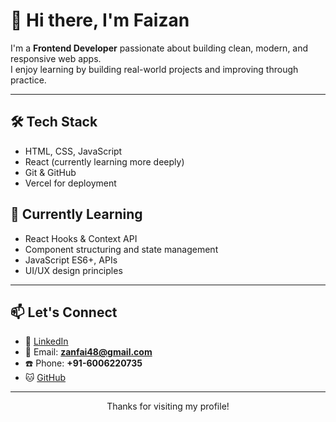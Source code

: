 # 👋 Hi there, I'm Faizan

I'm a **Frontend Developer** passionate about building clean, modern, and responsive web apps.  
I enjoy learning by building real-world projects and improving through practice.

---

## 🛠️ Tech Stack

- HTML, CSS, JavaScript  
- React (currently learning more deeply)  
- Git & GitHub  
- Vercel for deployment  





## 🌱 Currently Learning

- React Hooks & Context API  
- Component structuring and state management  
- JavaScript ES6+, APIs  
- UI/UX design principles  

---

## 📫 Let's Connect

- 💼 [LinkedIn](https://linkedin.com/in/faizan-farooq-75339b2a5)  
- 📧 Email: **zanfai48@gmail.com**  
- ☎️ Phone: **+91-6006220735**  
- 🐱 [GitHub](https://github.com/Faizanfar)

---

<p align="center">Thanks for visiting my profile!</p>

